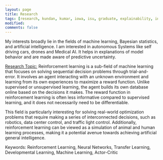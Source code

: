 ```yaml
---
layout: page
title: Research
tags: [research, kundan, kumar, iowa, isu, graduate, explainability, interpretability, explainable AI]
modified:
comments: false
---
```


My interests broadly lie in the fields of machine learning, Bayesian statistics, and artificial intelligence.
I am interested in autonomous Systems like self driving cars, drones and Medical AI. It helps in explanations of model behavior and are made aware of predictive uncertainty.

[Research Topic:](https://www.iastate.edu/)
Reinforcement learning is a sub-field of machine learning that focuses on solving sequential decision problems through trial-and-error. It involves an agent interacting with an unknown environment and learning from its own experiences to maximize a reward function. Unlike supervised or unsupervised learning, the agent builds its own database online based on the decisions it makes. The reward function in reinforcement learning is often less informative compared to supervised learning, and it does not necessarily need to be differentiable.

This field is particularly interesting for solving real-world optimization problems that require making a series of interconnected decisions, such as robotics, data center control, and traffic light control. Additionally, reinforcement learning can be viewed as a simulation of animal and human learning processes, making it a potential avenue towards achieving artificial general intelligence.

Keywords:
Reinforcement Learning, Neural Networks, Transfer Learning, Developmental Learning, Machine Learning, Actor-Critic
